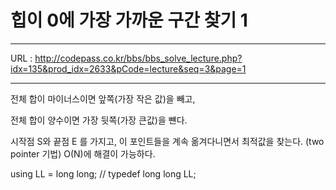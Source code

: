 # 힙이 0에 가장 가까운 구간 찾기 1

---

URL : http://codepass.co.kr/bbs/bbs_solve_lecture.php?idx=135&prod_idx=2633&pCode=lecture&seq=3&page=1

---

전체 합이 마이너스이면 앞쪽(가장 작은 값)을 빼고, 

전체 합이 양수이면 가장 뒷쪽(가장 큰값)을 뺸다.

시작점 S와 끝점 E 를 가지고, 이 포인트들을 계속 옮겨다니면서 최적값을 찾는다. (two pointer 기법)
O(N)에 해결이 가능하다.

using LL = long long; // typedef long long LL;



